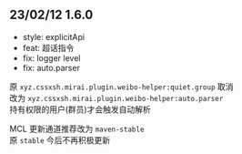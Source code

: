 ## 23/02/12 1.6.0

* style: explicitApi
* feat: 超话指令
* fix: logger level
* fix: auto.parser

原 `xyz.cssxsh.mirai.plugin.weibo-helper:quiet.group` 取消  
改为 `xyz.cssxsh.mirai.plugin.weibo-helper:auto.parser`  
持有权限的用户(群员)才会触发自动解析  

MCL 更新通道推荐改为 `maven-stable`  
原 `stable` 今后不再积极更新